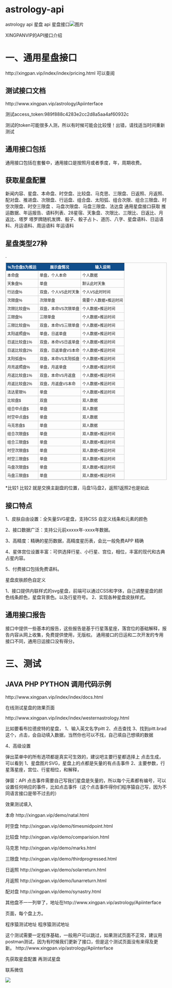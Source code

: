 # astrology-api
astrology api 星盘 api 星盘接口![图片](https://github.com/liuyilook/astrology-api/assets/26639682/503805c7-9466-42b8-8650-0340fc1282bb)

<p>XINGPANVIP的API接口介绍</p>
<h1>一、通用星盘接口</h1>


<p>http://xingpan.vip/index/index/pricing.html 可以查阅</p>
<h2>测试接口文档</h2>

<p>http://www.xingpan.vip/astrology/Apiinterface </p>

<p>测试access_token:989f888c4283e2cc2d8a5aa4af60932c</p>

<p>测试的token可能很多人测，所以有时候可能会比较慢！出错，请找适当时间重新测试</p>
<h2>通用接口包括</h2>

<p>通用接口包括在套餐中，通用接口是按照月或者季度，年，周期收费。</p>

<h2>获取星盘配置</h2>

<p>新闻内容、星盘、本命盘、时空盘、比较盘、马克思、三限盘、日返照、月返照、配对盘、推进盘、次限盘、行运盘、组合盘、太阳弧、组合次限、组合三限盘、时空次限盘、时空三限盘 、马盘次限盘、马盘三限盘、法达盘 通用星盘接口获取 推运数据、年运报告、语料列表、28星宿、天象盘、次限比、三限比、日返比、月返比、塔罗 塔罗牌随机发牌、骰子、骰子占卜、道历、八字、星盘语料、日运语料、月运语料、周运语料 年运语料</p>
<h2>星盘类型27种</h2>.
<style type="text/css">
	table.tableizer-table {
		font-size: 12px;
		border: 1px solid #CCC; 
		font-family: Arial, Helvetica, sans-serif;
	} 
	.tableizer-table td {
		padding: 4px;
		margin: 3px;
		border: 1px solid #CCC;
	}
	.tableizer-table th {
		background-color: #104E8B; 
		color: #FFF;
		font-weight: bold;
	}
</style>
<table class="tableizer-table">
<thead><tr class="tableizer-firstrow"><th>%为合盘$为推运</th><th>展示盘情况</th><th>输入说明</th></tr></thead><tbody>
 <tr><td>本命盘</td><td>单盘，个人本命</td><td>个人数据</td></tr>
 <tr><td>天象盘%</td><td>单盘</td><td>默认此时天象</td></tr>
 <tr><td>行运盘%</td><td>双盘，个人VS此时天象</td><td>个人VS此时时间</td></tr>
 <tr><td>次限盘%</td><td>次限单盘</td><td>需要个人数据+推运时间</td></tr>
 <tr><td>次限比较盘%</td><td>双盘，本命VS次限单盘</td><td>个人数据+推运时间</td></tr>
 <tr><td>三限盘%</td><td>三限单盘</td><td>个人数据+推运时间</td></tr>
 <tr><td>三限比较盘%</td><td>双盘，本命VS三限单盘</td><td>个人数据+推运时间</td></tr>
 <tr><td>太阳返照盘%</td><td>单盘，日返单盘</td><td>个人数据+推运时间</td></tr>
 <tr><td>日返比较盘1%</td><td>双盘，本命VS日返单盘</td><td>个人数据+推运时间</td></tr>
 <tr><td>日返比较盘2%</td><td>双盘，日返单盘VS本命</td><td>个人数据+推运时间</td></tr>
 <tr><td>太阳弧盘%</td><td>双盘，本命VS太阳弧盘</td><td>个人数据+推运时间</td></tr>
 <tr><td>月亮返照盘%</td><td>单盘，月返单盘</td><td>个人数据+推运时间</td></tr>
 <tr><td>月返比较盘1%</td><td>双盘，本命VS月返盘</td><td>个人数据+推运时间</td></tr>
 <tr><td>月返比较盘2%</td><td>双盘，月返盘VS本命</td><td>个人数据+推运时间</td></tr>
 <tr><td>法达星限%</td><td>单盘</td><td>个人数据+推运时间</td></tr>
 <tr><td>比较盘$</td><td>双盘</td><td>双人数据</td></tr>
 <tr><td>组合中点盘$</td><td>单盘</td><td>双人数据</td></tr>
 <tr><td>时空中点盘$</td><td>单盘</td><td>双人数据</td></tr>
 <tr><td>马克思盘$</td><td>单盘</td><td>双人数据</td></tr>
 <tr><td>组合次限盘$</td><td>单盘</td><td>双人数据+推运时间</td></tr>
 <tr><td>组合三限盘$</td><td>单盘</td><td>双人数据+推运时间</td></tr>
 <tr><td>时空次限盘$</td><td>单盘</td><td>双人数据+推运时间</td></tr>
 <tr><td>时空三限盘$</td><td>单盘</td><td>双人数据+推运时间</td></tr>
 <tr><td>马盘次限盘$</td><td>单盘</td><td>双人数据+推运时间</td></tr>
 <tr><td>马盘三限盘$</td><td>单盘</td><td>双人数据+推运时间</td></tr>
</tbody></table>

<p>*比较1 比较2 就是交换主副盘的位置，马盘1马盘2，返照1返照2也是如此</p>
<h2>接口特点</h2>

<p>1、皮肤自由设置：全矢量SVG星盘，支持CSS 自定义线条和元素的颜色</p><p> 2、接口数据广泛：支持公元前xxxxx年-xxxx年数据。 </p><p> 3、高精度：精确的星历数据，高精度星历表，会比一般免费APP 精确 </p><p> 4、星体宫位设置丰富：可供选择行星、小行星、宫位，相位，丰富的现代和古典占星内容。 </p><p> 5、付费接口包括免费语料。</p>
<p>星盘皮肤颜色自定义</p>

<p>1、接口提供内联样式的svg星盘，前端可以通过CSS和字体，自己调整星盘的颜色线条颜色，星盘背景色。以及行星符号。 2、实现各种星盘皮肤样式。</p>
<h2>通用接口报告</h2>

<p>接口中提供一些基本的报告，这些报告是基于行星落星座，落宫位的基础解释，报告内容从网上收集，免费提供使用，无版权。 通用接口的日运和二次开发的专用接口不同，通用日运接口没有得分。</p>
<h1>三、测试</h1>
<h2>JAVA PHP PYTHON 调用代码示例</h2>

<p>http://www.xingpan.vip/index/index/docs.html </p>
<p>在线测试星盘的效果页面</p>
 <p>http://www.xingpan.vip/index/index/westernastrology.html</p>

<p>比如要看布拉德皮特的星盘， 1、输入英文名字pitt 2、点击查找 3、找到pitt.brad这个，点击，会自动填入数据，当然你也可以不找，自己填自己想填的数据</p>

<p>4、高级设置</p>

<p>弹出菜单中的所有选项都是真实可生效的，建议吧主要行星都选择上 点击生成，可以看到 1、星盘图片SVG，星盘上的点都是矢量的有点击事件 2、主要参数，行星落星座，宫位、行星相位，和解释，</p>

<p>弹窗：API 点击事件需要自己写我们星盘是矢量的，所以每个元素都有编号，可以设置任何响应的事件，比如点击事件（这个点击事件得你们程序猿自己写，因为不同语言接口是带不过去的）</p>
<p>效果测试填入</p>

<p>本命 http://xingpan.vip/demo/natal.html </p>
<p>时空盘 http://xingpan.vip/demo/timesmidpoint.html </p>
<p>比较盘 http://xingpan.vip/demo/comparision.html </p>
<p>马克思 http://xingpan.vip/demo/marks.html </p>
<p>三限盘 http://xingpan.vip/demo/thirdprogressed.html </p>
<p>日返照 http://xingpan.vip/demo/solarreturn.html </p>
<p>月返照 http://xingpan.vip/demo/lunarreturn.html </p>
<p>配对盘 http://xingpan.vip/demo/synastry.html</p>
<p>其他盘不一一列举了，地址在http://www.xingpan.vip/astrology/Apiinterface</p>

<p>页面，每个盘上方。</p>
<p>程序猿测试地址 程序猿测试地址</p>

<p>这个测试需要一定程序基础，一般用户可以跳过，如果测试页面不正常，建议用postman测试，因为有时候我们更新了接口，但是这个测试页面没有来得及更新。 http://www.xingpan.vip/astrology/Apiinterface</p>

<p>先获取星盘配置 再测试星盘</p>

<p>联系微信</p>
<img src="https://github.com/liuyilook/astrology-api/assets/26639682/dea5107f-99bb-4dae-b1fd-948804db2ca3" class="imgb center-block">

